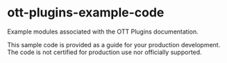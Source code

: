 # ott-plugins-example-code

Example modules associated with the OTT Plugins documentation.

This sample code is provided as a guide for your production development. The code is not certified for production use nor officially supported.
